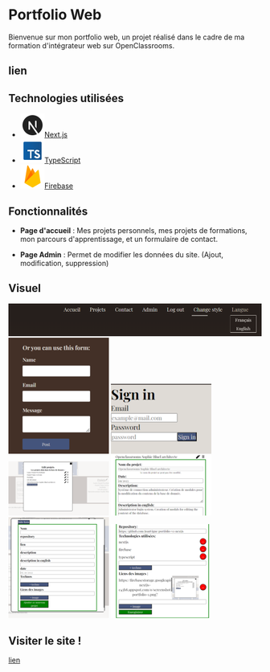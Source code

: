 # Portfolio Web

Bienvenue sur mon portfolio web, un projet réalisé dans le cadre de ma formation d'intégrateur web sur OpenClassrooms.

## lien 


## Technologies utilisées

- ![Next.js](public/logos/nextjs.png)[Next.js](https://nextjs.org/)
- ![TypeScript](public/logos/typescript.png)[TypeScript](https://www.typescriptlang.org/)
- ![Firebase](public/logos/firebase.png)[Firebase](https://firebase.google.com/)





## Fonctionnalités

- **Page d'accueil** : Mes projets personnels, mes projets de formations, mon parcours d'apprentissage, et un formulaire de contact.

- **Page Admin** : Permet de modifier les données du site. (Ajout, modification, suppression)


## Visuel

![screen](public/screen-projets/portfolio/screen-portfolio-1.png)
![screen](public/screen-projets/portfolio/screen-portfolio-2.png)
![screen](public/screen-projets/portfolio/screen-portfolio-3.png)
![screen](public/screen-projets/portfolio/screen-portfolio-4.png)
![screen](public/screen-projets/portfolio/screen-portfolio-5.png)
![screen](public/screen-projets/portfolio/screen-portfolio-6.png)
![screen](public/screen-projets/portfolio/screen-portfolio-7.png)

## Visiter le site ! 

[lien](https://portfolio-joan-vigne.vercel.app/)